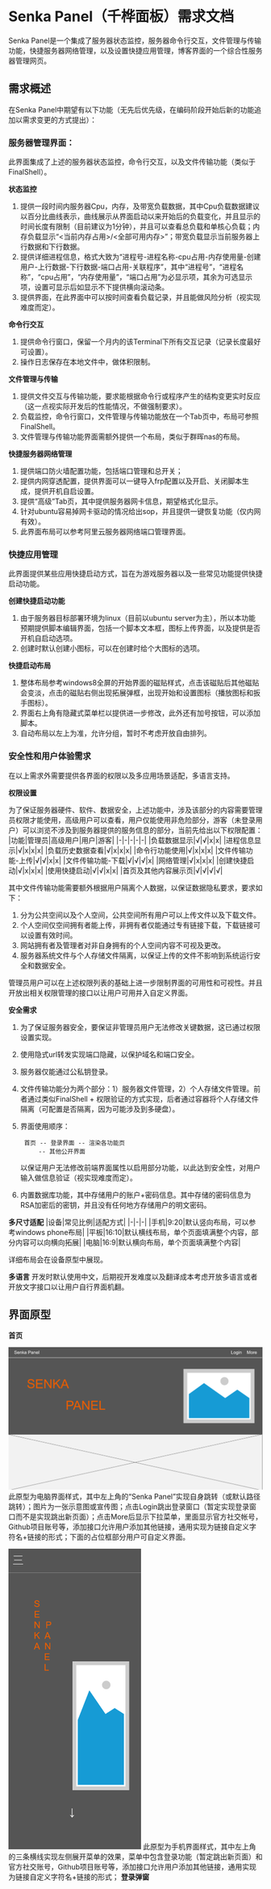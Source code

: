 # Senka Panel（千桦面板）需求文档

Senka Panel是一个集成了服务器状态监控，服务器命令行交互，文件管理与传输功能，快捷服务器网络管理，以及设置快捷应用管理，博客界面的一个综合性服务器管理网页。

## 需求概述

在Senka Panel中期望有以下功能（无先后优先级，在编码阶段开始后新的功能追加以需求变更的方式提出）：

### 服务器管理界面：

此界面集成了上述的服务器状态监控，命令行交互，以及文件传输功能（类似于FinalShell）。

**状态监控**

1. 提供一段时间内服务器Cpu，内存，及带宽负载数据，其中Cpu负载数据建议以百分比曲线表示，曲线展示从界面启动以来开始后的负载变化，并且显示的时间长度有限制（目前建议为1分钟），并且可以查看总负载和单核心负载；内存负载显示“<当前内存占用>/<全部可用内存>”；带宽负载显示当前服务器上行数据和下行数据。
2. 提供详细进程信息，格式大致为“进程号-进程名称-cpu占用-内存使用量-创建用户-上行数据-下行数据-端口占用-关联程序”，其中“进程号”，“进程名称”，“cpu占用”，“内存使用量”，“端口占用”为必显示项，其余为可选显示项，设置可显示后如显示不下提供横向滚动条。
3. 提供界面，在此界面中可以按时间查看负载记录，并且能做风险分析（视实现难度而定）。

**命令行交互**

1. 提供命令行窗口，保留一个月内的该Terminal下所有交互记录（记录长度最好可设置）。
2. 操作日志保存在本地文件中，做体积限制。

**文件管理与传输**

1. 提供文件交互与传输功能，要求能根据命令行或程序产生的结构变更实时反应（这一点视实际开发后的性能情况，不做强制要求）。
2. 负载监控，命令行窗口，文件管理与传输功能放在一个Tab页中，布局可参照FinalShell。
3. 文件管理与传输功能界面需额外提供一个布局，类似于群晖nas的布局。

**快捷服务器网络管理**

1. 提供端口防火墙配置功能，包括端口管理和总开关；
2. 提供内网穿透配置，提供界面可以一键导入frp配置以及开启、关闭脚本生成，提供开机自启设置。
3. 提供“高级”Tab页，其中提供服务器网卡信息，期望格式化显示。
4. 针对ubuntu容易掉网卡驱动的情况给出sop，并且提供一键恢复功能（仅内网有效）。
5. 此界面布局可以参考阿里云服务器网络端口管理界面。

### 快捷应用管理

此界面提供某些应用快捷启动方式，旨在为游戏服务器以及一些常见功能提供快捷启动功能。

**创建快捷启动功能**

1. 由于服务器目标部署环境为linux（目前以ubuntu server为主），所以本功能预期提供脚本编辑界面，包括一个脚本文本框，图标上传界面，以及提供是否开机自启动选项。
2. 创建时默认创建小图标，可以在创建时给个大图标的选项。

**快捷启动布局**

1. 整体布局参考windows8全屏的开始界面的磁贴样式，点击该磁贴后其他磁贴会变淡，点击的磁贴右侧出现拓展弹框，出现开始和设置图标（播放图标和扳手图标）。
2. 界面右上角有隐藏式菜单栏以提供进一步修改，此外还有加号按钮，可以添加脚本。
3. 自动布局以左上为准，允许分组，暂时不考虑开放自由排列。

### 安全性和用户体验需求

在以上需求外需要提供各界面的权限以及多应用场景适配，多语言支持。

**权限设置**

为了保证服务器硬件、软件、数据安全，上述功能中，涉及该部分的内容需要管理员权限才能使用，高级用户可以查看，用户仅能使用非危险部分，游客（未登录用户）可以浏览不涉及到服务器提供的服务信息的部分，当前先给出以下权限配置：
|功能|管理员|高级用户|用户|游客|
|-|-|-|-|-|
|负载数据显示|√|√|x|x|
|进程信息显示|√|x|x|x|
|负载历史数据查看|√|x|x|x|
|命令行功能使用|√|x|x|x|
|文件传输功能-上传|√|√|x|x|
|文件传输功能-下载|√|√|√|x|
|网络管理|√|x|x|x|
|创建快捷启动|√|x|x|x|
|使用快捷启动|√|√|x|x|
|首页及其他内容展示页|√|√|√|√|

其中文件传输功能需要额外根据用户隔离个人数据，以保证数据隐私要求，要求如下：

1. 分为公共空间以及个人空间，公共空间所有用户可以上传文件以及下载文件。
2. 个人空间仅空间拥有者能上传，非拥有者仅能通过专有链接下载，下载链接可以设置有效时间。
3. 网站拥有者及管理者对非自身拥有的个人空间内容不可视及更改。
4. 服务器系统文件与个人存储文件隔离，以保证上传的文件不影响到系统运行安全和数据安全。

管理员用户可以在上述权限列表的基础上进一步限制界面的可用性和可视性。并且开放出相关权限管理的接口以让用户可用并入自定义界面。

**安全需求**

1. 为了保证服务器安全，要保证非管理员用户无法修改关键数据，这已通过权限设置实现。
2. 使用隐式url转发实现端口隐藏，以保护域名和端口安全。
3. 服务器仅能通过公私钥登录。
4. 文件传输功能分为两个部分：1）服务器文件管理，2）个人存储文件管理。前者通过类似FinalShell + 权限验证的方式实现，后者通过容器将个人存储文件隔离（可配置是否隔离，因为可能涉及到多硬盘）。
5. 界面使用顺序：
    
        首页 -- 登录界面 -- 渲染各功能页
            -- 其他公开界面 
    以保证用户无法修改前端界面属性以启用部分功能，以此达到安全性，对用户输入做信息验证（视实现难度而定）。
6. 内置数据库功能，其中存储用户的账户+密码信息。其中存储的密码信息为RSA加密后的密钥，并且没有任何地方存储用户的明文密码。

**多尺寸适配**
|设备|常见比例|适配方式|
|-|-|-|
|手机|9:20|默认竖向布局，可以参考windows phone布局|
|平板|16:10|默认横线布局，单个页面填满整个内容，部分内容可以向横向拓展|
|电脑|16:9|默认横向布局，单个页面填满整个内容|

详细布局会在设备原型中展现。

**多语言**
开发时默认使用中文，后期视开发难度以及翻译成本考虑开放多语言或者开放文字接口以让用户自行界面机翻。

## 界面原型

**首页**

![alt text](image-4.png)
此原型为电脑界面样式，其中左上角的“Senka Panel”实现自身跳转（或默认路径跳转）；图片为一张示意图或宣传图；点击Login跳出登录窗口（暂定实现登录窗口而不是实现跳出新页面）；点击More后显示下拉菜单，里面显示官方社交帐号，Github项目账号等，添加接口允许用户添加其他链接，通用实现为链接自定义字符名+链接的形式；下面的占位框部分用户可自定义界面。

![alt text](image-5.png)
此原型为手机界面样式，其中左上角的三条横线实现左侧展开菜单的效果，菜单中包含登录功能（暂定跳出新页面）和官方社交账号，Github项目账号等，添加接口允许用户添加其他链接，通用实现为链接自定义字符名+链接的形式；
**登录弹窗**
